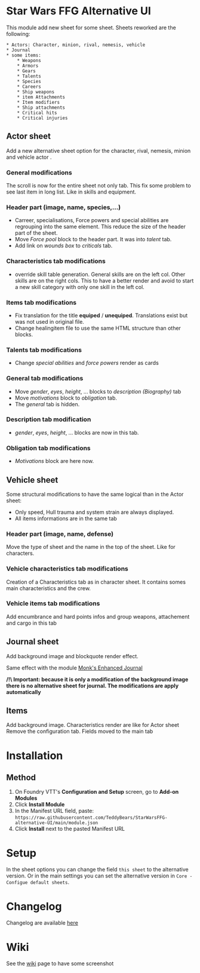 
# Star Wars FFG Alternative UI

This module add new sheet for some sheet.
Sheets reworked are the following:

    * Actors: Character, minion, rival, nemesis, vehicle
    * Journal
    * some items:
        * Weapons
        * Armors
        * Gears
        * Talents
        * Species
        * Careers
        * Ship weapons
        * item Attachments
        * Item modifiers
        * Ship attachments
        * Critical hits
        * Critical injuries

## Actor sheet

Add a new alternative sheet option for the character, rival, nemesis, minion and vehicle actor .

### General modifications

The scroll is now for the entire sheet not only tab. This fix some problem to see last item in long list. Like in skills and equipment.

### Header part (image, name, species,...)

* Carreer, specialisations, Force powers and special abilities are regrouping into the same element. This reduce the size of the header part of the sheet.
* Move _Force pool_ block to the header part. It was into _talent_ tab.
* Add link on _wounds box_ to _criticals_ tab.

### Characteristics tab modifications

* override skill table generation. General skills are on the left col. Other skills are on the right cols. This to have a better render and avoid to start a new skill category with only one skill in the left col.

### Items tab modifications

* Fix translation for the title __equiped__ / __unequiped__. Translations exist but was not used in original file.
* Change healingitem file to use the same HTML structure than other blocks.

### Talents tab modifications

* Change _special abilities_ and _force powers_ render as cards

### General tab modifications

* Move _gender_, _eyes_, _height_, ... blocks to _description (Biography)_ tab
* Move _motivations_ block to _obligation_ tab.
* The _general_ tab is hidden.

### Description tab modification

* _gender_, _eyes_, _height_, ... blocks are now in this tab.

### Obligation tab modifications

* _Motivations_ block are here now.

## Vehicle sheet

Some structural modifications to have the same logical than in the Actor sheet:

* Only speed, Hull trauma and system strain are always displayed.
* All items informations are in the same tab

### Header part (image, name, defense)

Move the type of sheet and the name in the top of the sheet. Like for characters.

### Vehicle characteristics tab modifications

Creation of a Characteristics tab as in character sheet.  It contains somes main characteristics and the crew.

### Vehicle items tab modifications

Add encumbrance and hard points infos and group weapons, attachement and cargo in this tab

## Journal sheet

Add background image and blockquote render effect. 

Same effect with the module [Monk's Enhanced Journal](https://github.com/ironmonk88/monks-enhanced-journal)

__/!\ Important: because it is only a modification of the background image there is no alternative sheet for journal. The modifications are apply automatically__

## Items

Add background image.
Characteristics render are like for Actor sheet
Remove the configuration tab. Fields moved to the main tab

# Installation

## Method

1. On Foundry VTT's __Configuration and Setup__ screen, go to __Add-on Modules__
2. Click __Install Module__
3. In the Manifest URL field, paste: `https://raw.githubusercontent.com/TeddyBears/StarWarsFFG-alternative-UI/main/module.json`
4. Click __Install__ next to the pasted Manifest URL

# Setup
In the sheet options you can change the field `this sheet` to the alternative version.
Or in the main settings you can set the alternative version in `Core - Configue default sheets`.

# Changelog

Changelog are available [here](https://github.com/TeddyBears/StarWarsFFG-alternative-UI/blob/main/CHANGELOG.md)

# Wiki

See the [wiki](https://github.com/TeddyBears/StarWarsFFG-alternative-UI/wiki/Home) page to have some screenshot
